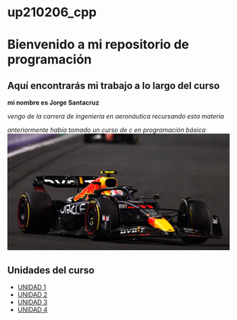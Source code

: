 # up210206_cpp

# Bienvenido a mi repositorio de programación 

## Aquí encontrarás mi trabajo a lo largo del curso

**mi nombre es Jorge Santacruz**

*vengo de la carrera de ingeniería en aeronáutica recursando esta materia* 

*anteriormente había tomado un curso de c en programación básica*
![ERROR AL CARGAR IMAGEN](https://github.com/Up210206a/up210206_cpp/blob/main/IMAGENES/XPEOWJBKLJE7PJJPL7J4E52OJ4.jpg)

## Unidades del curso
 
 - [UNIDAD 1](#unidad-1)
 - [UNIDAD 2](#unidad-2)
 - [UNIDAD 3](#unidad-3)
 - [UNIDAD 4](#unidad-4)
